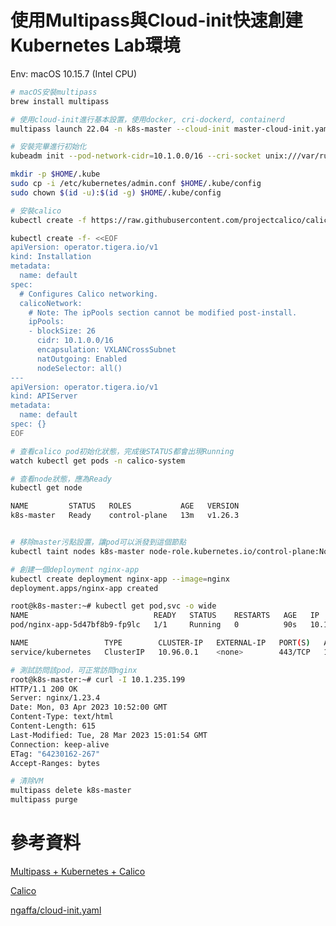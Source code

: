 # 使用Multipass與Cloud-init快速創建Kubernetes Lab環境

Env: macOS 10.15.7 (Intel CPU)

```bash
# macOS安裝multipass
brew install multipass

# 使用cloud-init進行基本設置，使用docker, cri-dockerd, containerd
multipass launch 22.04 -n k8s-master --cloud-init master-cloud-init.yaml -c 2 -m 4G --disk 20G

# 安裝完畢進行初始化
kubeadm init --pod-network-cidr=10.1.0.0/16 --cri-socket unix:///var/run/cri-dockerd.sock

mkdir -p $HOME/.kube
sudo cp -i /etc/kubernetes/admin.conf $HOME/.kube/config
sudo chown $(id -u):$(id -g) $HOME/.kube/config

# 安裝calico
kubectl create -f https://raw.githubusercontent.com/projectcalico/calico/v3.25.1/manifests/tigera-operator.yaml

kubectl create -f- <<EOF
apiVersion: operator.tigera.io/v1
kind: Installation
metadata:
  name: default
spec:
  # Configures Calico networking.
  calicoNetwork:
    # Note: The ipPools section cannot be modified post-install.
    ipPools:
    - blockSize: 26
      cidr: 10.1.0.0/16
      encapsulation: VXLANCrossSubnet
      natOutgoing: Enabled
      nodeSelector: all()
---
apiVersion: operator.tigera.io/v1
kind: APIServer
metadata:
  name: default
spec: {}
EOF

# 查看calico pod初始化狀態，完成後STATUS都會出現Running
watch kubectl get pods -n calico-system

# 查看node狀態，應為Ready
kubectl get node

NAME         STATUS   ROLES           AGE   VERSION
k8s-master   Ready    control-plane   13m   v1.26.3


# 移除master污點設置，讓pod可以派發到這個節點
kubectl taint nodes k8s-master node-role.kubernetes.io/control-plane:NoSchedule-

# 創建一個deployment nginx-app
kubectl create deployment nginx-app --image=nginx
deployment.apps/nginx-app created

root@k8s-master:~# kubectl get pod,svc -o wide
NAME                            READY   STATUS    RESTARTS   AGE   IP             NODE         NOMINATED NODE   READINESS GATES
pod/nginx-app-5d47bf8b9-fp9lc   1/1     Running   0          90s   10.1.235.199   k8s-master   <none>           <none>

NAME                 TYPE        CLUSTER-IP   EXTERNAL-IP   PORT(S)   AGE   SELECTOR
service/kubernetes   ClusterIP   10.96.0.1    <none>        443/TCP   16m   <none>

# 測試訪問該pod，可正常訪問nginx
root@k8s-master:~# curl -I 10.1.235.199
HTTP/1.1 200 OK
Server: nginx/1.23.4
Date: Mon, 03 Apr 2023 10:52:00 GMT
Content-Type: text/html
Content-Length: 615
Last-Modified: Tue, 28 Mar 2023 15:01:54 GMT
Connection: keep-alive
ETag: "64230162-267"
Accept-Ranges: bytes

# 清除VM
multipass delete k8s-master
multipass purge
```

# 參考資料

[Multipass + Kubernetes + Calico](https://medium.com/@ypelud/multipass-kubernetes-calico-30366d293162)

[Calico](https://docs.tigera.io/calico/latest/getting-started/kubernetes/quickstart#operator-based-installation)

[ngaffa/cloud-init.yaml](https://gist.github.com/ngaffa/15d46c98dd82620c8120ddf7398d6dbd)
